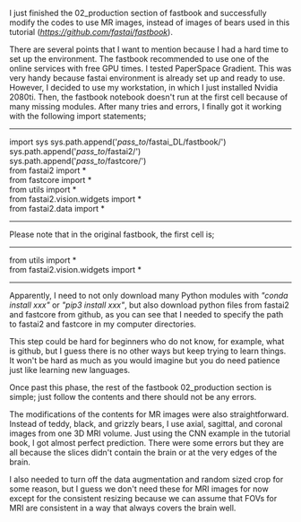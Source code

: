 I just finished the 02_production section of fastbook and successfully modify the codes to use MR images, instead of images of bears used in this tutorial (*https://github.com/fastai/fastbook*).

There are several points that I want to mention because I had a hard time to set up the environment. The fastbook recommended to use one of the online services with free GPU times. I tested PaperSpace Gradient. This was very handy because fastai environment is already set up and ready to use. However, I decided to use my workstation, in which I just installed Nvidia 2080ti. Then, the fastbook notebook doesn't run at the first cell because of many missing modules. After many tries and errors, I finally got it working with the following import statements;

---
import sys
sys.path.append('*pass_to*/fastai_DL/fastbook/')  
sys.path.append('*pass_to*/fastai2/')  
sys.path.append('*pass_to*/fastcore/')  
from fastai2 import *  
from fastcore import *  
from utils import *  
from fastai2.vision.widgets import *  
from fastai2.data import *  

---

Please note that in the original fastbook, the first cell is;

---
from utils import *  
from fastai2.vision.widgets import *

---

Apparently, I need to not only download many Python modules with *"conda install xxx"* or *"pip3 install xxx"*, but also download python files from fastai2 and fastcore from github, as you can see that I needed to specify the path to fastai2 and fastcore in my computer directories.

This step could be hard for beginners who do not know, for example, what is github, but I guess there is no other ways but keep trying to learn things. It won't be hard as much as you would imagine but you do need patience just like learning new languages.

Once past this phase, the rest of the fastbook 02_production section is simple; just follow the contents and there should not be any errors.

The modifications of the contents for MR images were also straightforward. Instead of teddy, black, and grizzly bears, I use axial, sagittal, and coronal images from one 3D MRI volume. Just using the CNN example in the tutorial book, I got almost perfect prediction. There were some errors but they are all because the slices didn't contain the brain or at the very edges of the brain.

I also needed to turn off the data augmentation and random sized crop for some reason, but I guess we don't need these for MRI images for now except for the consistent resizing because we can assume that FOVs for MRI are consistent in a way that always covers the brain well.

